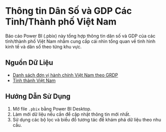 # Thông tin Dân Số và GDP Các Tỉnh/Thành phố Việt Nam

Báo cáo Power BI (.pbix) này tổng hợp thông tin dân số và GDP của các tỉnh/thành phố Việt Nam nhằm cung cấp cái nhìn tổng quan về tình hình kinh tế và dân số theo từng khu vực.

## Nguồn Dữ Liệu

- [Danh sách đơn vị hành chính Việt Nam theo GRDP](https://vi.wikipedia.org/wiki/Danh_s%C3%A1ch_%C4%91%C6%A1n_v%E1%BB%8B_h%C3%A0nh_ch%C3%ADnh_Vi%E1%BB%87t_Nam_theo_GRDP)
- [Tỉnh thành Việt Nam](https://vi.wikipedia.org/wiki/T%E1%BB%89nh_th%C3%A0nh_Vi%E1%BB%87t_Nam)

## Hướng Dẫn Sử Dụng

1. Mở file `.pbix` bằng Power BI Desktop.
2. Làm mới dữ liệu nếu cần để cập nhật thông tin mới nhất.
3. Sử dụng các bộ lọc và biểu đồ tương tác để khám phá dữ liệu theo nhu cầu.
